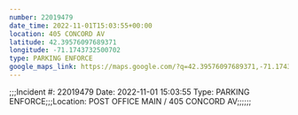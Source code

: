 ```yaml
---
number: 22019479
date_time: 2022-11-01T15:03:55+00:00
location: 405 CONCORD AV
latitude: 42.39576097689371
longitude: -71.1743732500702
type: PARKING ENFORCE
google_maps_link: https://maps.google.com/?q=42.39576097689371,-71.1743732500702
---
```


;;;Incident #: 22019479  Date: 2022-11-01 15:03:55   Type: PARKING ENFORCE;;;Location: POST OFFICE MAIN / 405 CONCORD AV;;;;;;
